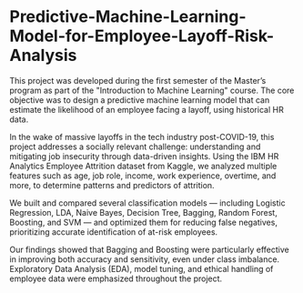 # Predictive-Machine-Learning-Model-for-Employee-Layoff-Risk-Analysis
This project was developed during the first semester of the Master’s program as part of the "Introduction to Machine Learning" course. The core objective was to design a predictive machine learning model that can estimate the likelihood of an employee facing a layoff, using historical HR data.

In the wake of massive layoffs in the tech industry post-COVID-19, this project addresses a socially relevant challenge: understanding and mitigating job insecurity through data-driven insights. Using the IBM HR Analytics Employee Attrition dataset from Kaggle, we analyzed multiple features such as age, job role, income, work experience, overtime, and more, to determine patterns and predictors of attrition.

We built and compared several classification models — including Logistic Regression, LDA, Naive Bayes, Decision Tree, Bagging, Random Forest, Boosting, and SVM — and optimized them for reducing false negatives, prioritizing accurate identification of at-risk employees.

Our findings showed that Bagging and Boosting were particularly effective in improving both accuracy and sensitivity, even under class imbalance. Exploratory Data Analysis (EDA), model tuning, and ethical handling of employee data were emphasized throughout the project.
